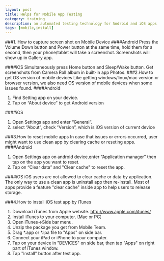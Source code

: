 ```yaml
---
layout: post
title: Helps for Mobile App Testing
category: training
description: an automated testing technology for Android and iOS apps
tags: [mobile,install]
---
```

###1. How to capture screen shot on Mobile Device
####Android
Press the Volume Down button and Power button at the same time, hold them for a second, then your phone/tablet will take a screenshot.
Screenshots will show up in Gallery app.

####iOS
Simultaneously press Home button and Sleep/Wake button.
Get screenshots from Camera Roll album in built-in app Photos.
###2.How to get OS version of mobile devices
Like getting windows/linux/mac version or browser version, we also need OS version of mobile devices when some issues found.
####Android
 1. Find Setting app on your device.
 2. Tap on “About device” to get Android version
 
####iOS
 1. Open Settings app and enter “General”.
 2. select “About”, check “Version”, which is iOS version of current device
 
###3.How to reset mobile apps
In case that issues or errors occurred, user might want to use clean app by clearing cache or reseting apps.
####Android
 1. Open Settings app on android device,enter “Application manager” then tap on the app you want to reset.
 2. Tap on “Clear data” and "Clear cache" to reset the app.

####iOS
iOS users are not allowed to clear cache or data by application. The only way to use a clean app is uninstall app then re-install.
Most of apps provide a feature "clear cache" inside app to help users to release storage.

###4.How to install iOS test app by iTunes
 1. Download iTunes from Apple website. http://www.apple.com/itunes/
 2. Install iTunes to your computer. (Mac or PC)
 3. Open iTunes->Side bar menu.
 4. Unzip the package you get from Mobile Team.
 5. Drag *.app or *.ipa file to "Apps" on side bar. 
 6. Connect your iPad or iPhone to your computer.
 7. Tap on your device in "DEVICES" on side bar, then tap "Apps" on right part of iTunes window.
 8. Tap "Install" button after test app.


[Angelia]:    http://angeliaw.github.com  "Angelia"
